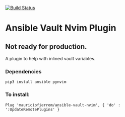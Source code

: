 [![Build Status](https://travis-ci.com/mauriciofierrom/ansible-vault-nvim.svg?branch=master)](https://travis-ci.com/mauriciofierrom/ansible-vault-nvim)

# Ansible Vault Nvim Plugin

## Not ready for production.

A plugin to help with inlined vault variables.

### Dependencies

```
pip3 install ansible pynvim
```

### To install:

```
Plug 'mauriciofierrom/ansible-vault-nvim', { 'do' : ':UpdateRemotePlugins' }
```
